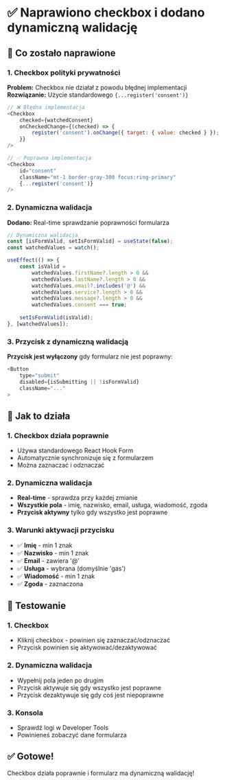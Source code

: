# ✅ Naprawiono checkbox i dodano dynamiczną walidację

## 🔧 Co zostało naprawione

### **1. Checkbox polityki prywatności**
**Problem:** Checkbox nie działał z powodu błędnej implementacji
**Rozwiązanie:** Użycie standardowego `{...register('consent')}`

```javascript
// ❌ Błędna implementacja
<Checkbox
    checked={watchedConsent}
    onCheckedChange={(checked) => {
        register('consent').onChange({ target: { value: checked } });
    }}
/>

// ✅ Poprawna implementacja
<Checkbox
    id="consent"
    className="mt-1 border-gray-300 focus:ring-primary"
    {...register('consent')}
/>
```

### **2. Dynamiczna walidacja**
**Dodano:** Real-time sprawdzanie poprawności formularza

```javascript
// Dynamiczna walidacja
const [isFormValid, setIsFormValid] = useState(false);
const watchedValues = watch();

useEffect(() => {
    const isValid = 
        watchedValues.firstName?.length > 0 &&
        watchedValues.lastName?.length > 0 &&
        watchedValues.email?.includes('@') &&
        watchedValues.service?.length > 0 &&
        watchedValues.message?.length > 0 &&
        watchedValues.consent === true;
    
    setIsFormValid(isValid);
}, [watchedValues]);
```

### **3. Przycisk z dynamiczną walidacją**
**Przycisk jest wyłączony** gdy formularz nie jest poprawny:

```javascript
<Button
    type="submit"
    disabled={isSubmitting || !isFormValid}
    className="..."
>
```

## 🎯 Jak to działa

### **1. Checkbox działa poprawnie**
- Używa standardowego React Hook Form
- Automatycznie synchronizuje się z formularzem
- Można zaznaczać i odznaczać

### **2. Dynamiczna walidacja**
- **Real-time** - sprawdza przy każdej zmianie
- **Wszystkie pola** - imię, nazwisko, email, usługa, wiadomość, zgoda
- **Przycisk aktywny** tylko gdy wszystko jest poprawne

### **3. Warunki aktywacji przycisku**
- ✅ **Imię** - min 1 znak
- ✅ **Nazwisko** - min 1 znak  
- ✅ **Email** - zawiera '@'
- ✅ **Usługa** - wybrana (domyślnie 'gas')
- ✅ **Wiadomość** - min 1 znak
- ✅ **Zgoda** - zaznaczona

## 🚀 Testowanie

### **1. Checkbox**
- Kliknij checkbox - powinien się zaznaczać/odznaczać
- Przycisk powinien się aktywować/dezaktywować

### **2. Dynamiczna walidacja**
- Wypełnij pola jeden po drugim
- Przycisk aktywuje się gdy wszystko jest poprawne
- Przycisk dezaktywuje się gdy coś jest niepoprawne

### **3. Konsola**
- Sprawdź logi w Developer Tools
- Powinieneś zobaczyć dane formularza

## ✅ Gotowe!

Checkbox działa poprawnie i formularz ma dynamiczną walidację!
